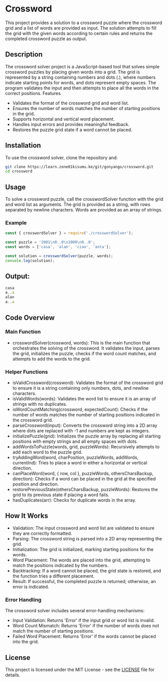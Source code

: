 # Crossword
This project provides a solution to a crossword puzzle where the crossword grid and a list of words are provided as input. The solution attempts to fill the grid with the given words according to certain rules and returns the completed crossword puzzle as output.

## Description
The crossword solver project is a JavaScript-based tool that solves simple crossword puzzles by placing given words into a grid. The grid is represented by a string containing numbers and dots (.), where numbers indicate starting points for words, and dots represent empty spaces. The program validates the input and then attempts to place all the words in the correct positions.
Features

- Validates the format of the crossword grid and word list.
- Ensures the number of words matches the number of starting positions in the grid.
- Supports horizontal and vertical word placement.
- Handles input errors and provides meaningful feedback.
- Restores the puzzle grid state if a word cannot be placed.

## Installation
To use the crossword solver, clone the repository and:

```bash
git clone https://learn.zone01kisumu.ke/git/gonyango/crossword.git
cd crossword
```
## Usage
To solve a crossword puzzle, call the crosswordSolver function with the grid and word list as arguments. The grid is provided as a string, with rows separated by newline characters. Words are provided as an array of strings.
### Example

```javascript
const { crosswordSolver } = require('./crosswordSolver');

const puzzle = '2001\n0..0\n1000\n0..0';
const words = ['casa', 'alan', 'ciao', 'anta'];

const solution = crosswordSolver(puzzle, words);
console.log(solution);
```
## Output:

```javascript
casa
a..a
alan
a..a
```
## Code Overview
### Main Function
- crosswordSolver(crossword, words): This is the main function that orchestrates the solving of the crossword. It validates the input, parses the grid, initializes the puzzle, checks if the word count matches, and attempts to add the words to the grid.

### Helper Functions

- isValidCrossword(crossword): Validates the format of the crossword grid to ensure it is a string containing only numbers, dots, and newline characters.
- isValidWords(words): Validates the word list to ensure it is an array of strings with no duplicates.
- isWordCountMatching(crossword, expectedCount): Checks if the number of words matches the number of starting positions indicated in the crossword grid.
- parseCrossword(input): Converts the crossword string into a 2D array where dots are replaced with -1 and numbers are kept as integers.
- initializePuzzle(grid): Initializes the puzzle array by replacing all starting positions with empty strings and all empty spaces with dots.
- addWordsToPuzzle(words, grid, puzzleWords): Recursively attempts to add each word to the puzzle grid.
- tryAddingWord(word, charPosition, puzzleWords, addWords, currentInd): Tries to place a word in either a horizontal or vertical direction.
- canPlaceWord(word, { row, col }, puzzleWords, othersCharsBackup, direction): Checks if a word can be placed in the grid at the specified position and direction.
- restorePreviousState(othersCharsBackup, puzzleWords): Restores the grid to its previous state if placing a word fails.
- hasDuplicates(arr): Checks for duplicate words in the array.

## How It Works

- Validation: The input crossword and word list are validated to ensure they are correctly formatted.
- Parsing: The crossword string is parsed into a 2D array representing the grid.
- Initialization: The grid is initialized, marking starting positions for the words.
- Word Placement: The words are placed into the grid, attempting to match the positions indicated by the numbers.
- Backtracking: If a word cannot be placed, the grid state is restored, and the function tries a different placement.
- Result: If successful, the completed puzzle is returned; otherwise, an error is indicated.

### Error Handling

The crossword solver includes several error-handling mechanisms:

- Input Validation: Returns 'Error' if the input grid or word list is invalid.
- Word Count Mismatch: Returns 'Error' if the number of words does not match the number of starting positions.
- Failed Word Placement: Returns 'Error' if the words cannot be placed into the grid.

## License
This project is licensed under the MIT License - see the [LICENSE](./LICENSE) file for details.